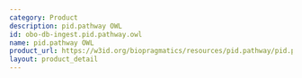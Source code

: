 ```yaml
---
category: Product
description: pid.pathway OWL
id: obo-db-ingest.pid.pathway.owl
name: pid.pathway OWL
product_url: https://w3id.org/biopragmatics/resources/pid.pathway/pid.pathway.owl
layout: product_detail
---
```

